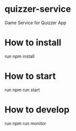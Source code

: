 # quizzer-service
Game Service for Quizzer App

# How to install
run npm install

# How to start
run npm run start

# How to develop
run npm run monitor
